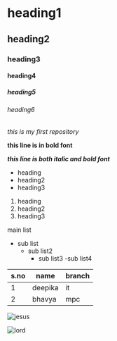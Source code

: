 # heading1
## heading2
### heading3
#### heading4
##### heading5
###### heading6

*this is my first repository*

**this line is in bold font**

***this line is both italic and bold font***

- heading
- heading2
- heading3

1. heading 
2. heading2
3. heading3

main list
- sub list
  - sub list2
    - sub list3
      -sub list4
       

s.no|name|branch
----|-----|-----
1|deepika|it
2|bhavya|mpc

![jesus](https://encrypted-tbn0.gstatic.com/images?q=tbn:ANd9GcTVS6-juDxCTkRdpYf2FrzSKenl8vX2mK43vA&usqp=CAU)

![lord](https://www.compassionuk.org/wp-content/uploads/2018/11/Christmas-Bible-verses-art.jpg)



    
    
